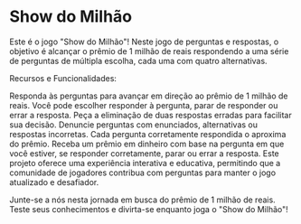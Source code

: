 # Show do Milhão

Este é o jogo "Show do Milhão"! Neste jogo de perguntas e respostas, o objetivo é alcançar o prêmio de 1 milhão de reais respondendo a uma série de perguntas de múltipla escolha, cada uma com quatro alternativas.

Recursos e Funcionalidades:

Responda às perguntas para avançar em direção ao prêmio de 1 milhão de reais.
Você pode escolher responder à pergunta, parar de responder ou errar a resposta.
Peça a eliminação de duas respostas erradas para facilitar sua decisão.
Denuncie perguntas com enunciados, alternativas ou respostas incorretas.
Cada pergunta corretamente respondida o aproxima do prêmio.
Receba um prêmio em dinheiro com base na pergunta em que você estiver, se responder corretamente, parar ou errar a resposta.
Este projeto oferece uma experiência interativa e educativa, permitindo que a comunidade de jogadores contribua com perguntas para manter o jogo atualizado e desafiador.

Junte-se a nós nesta jornada em busca do prêmio de 1 milhão de reais. Teste seus conhecimentos e divirta-se enquanto joga o "Show do Milhão"!
